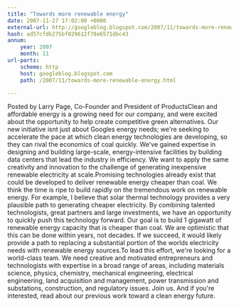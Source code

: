 ```yaml
---
title: "Towards more renewable energy"
date: 2007-11-27 17:02:00 +0000
external-url: http://googleblog.blogspot.com/2007/11/towards-more-renewable-energy.html
hash: ad57cfdb275bf029612f78e6571dbc43
annum:
    year: 2007
    month: 11
url-parts:
    scheme: http
    host: googleblog.blogspot.com
    path: /2007/11/towards-more-renewable-energy.html

---
```


Posted by Larry Page, Co-Founder and President of ProductsClean and affordable energy is a growing need for our company, and were excited about the opportunity to help create competitive green alternatives. Our new  initiative isnt just about Googles energy needs; we're seeking to  accelerate the pace at which clean energy technologies are developing, so they can rival the economics of coal quickly. We've gained expertise in designing and building large-scale, energy-intensive facilities by building data centers that lead the industry in efficiency. We want to apply the same creativity and innovation to the challenge of generating inexpensive renewable electricity at  scale.Promising technologies already exist that could be developed to deliver renewable energy cheaper than coal. We think the time is ripe to build rapidly on the tremendous work on renewable energy. For example, I believe that solar thermal technology provides a very plausible path to generating cheaper electricity. By combining talented technologists, great partners and large investments, we have an opportunity to quickly push this technology forward. Our goal is to build 1 gigawatt of  renewable energy capacity that is cheaper than coal. We are optimistic that this  can be done within years, not decades. If we succeed, it would likely provide a  path to replacing a substantial portion of the worlds electricity needs with renewable energy sources.To lead this effort, we're looking for a world-class team. We need creative and motivated entrepreneurs and technologists with expertise in a broad range of  areas, including materials science, physics, chemistry, mechanical  engineering, electrical engineering, land acquisition and management, power  transmission and substations, construction, and regulatory issues. Join us. And if you're interested, read about our previous work toward a  clean energy future.
